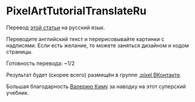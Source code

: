 # PixelArtTutorialTranslateRu
Перевод [этой статьи](http://pixeljoint.com/forum/forum_posts.asp?TID=11299) на русский язык.

Переводите английский текст и перерисовывайте картинки с надписями.
Если есть желание, то можете заняться дизайном и кодом страницы.

Готовность перевода: ~1/2

Результат будет (скорее всего) размещён в группе [.pixel ВКонтакте](https://vk.com/pixel.arts).

Большая благодарность [Валерию Киму](https://vk.com/valerykimart) за наводку на этот суперский учебник.
